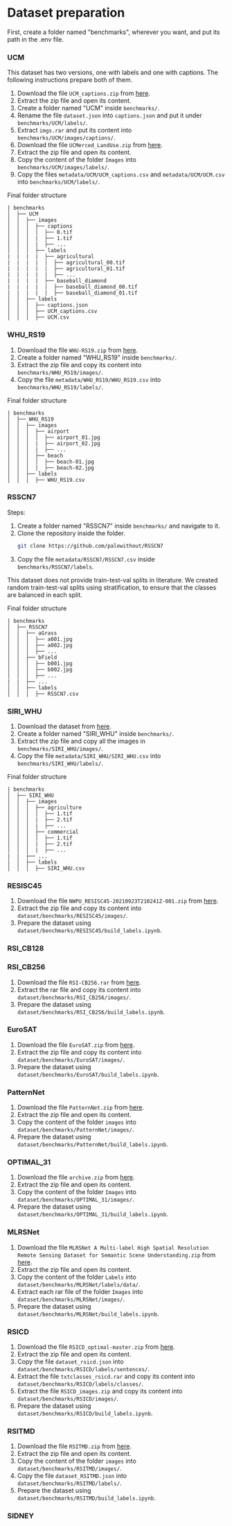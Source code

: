 # Dataset preparation

First, create a folder named "benchmarks", wherever you want, and put its path in the .env file.

### UCM
This dataset has two versions, one with labels and one with captions. The following instructions prepare both of them.

1. Download the file ``UCM_captions.zip`` from [here](https://mega.nz/folder/wCpSzSoS#RXzIlrv--TDt3ENZdKN8JA).
2. Extract the zip file and open its content.
3. Create a folder named "UCM" inside ``benchmarks/``.
4. Rename the file ``dataset.json`` into ``captions.json`` and put it under ``benchmarks/UCM/labels/``.
5. Extract ``imgs.rar`` and put its content into ``benchmarks/UCM/images/captions/``.
6. Download the file ``UCMerced_LandUse.zip`` from [here](http://weegee.vision.ucmerced.edu/datasets/landuse.html).
7. Extract the zip file and open its content.
8. Copy the content of the folder ``Images`` into ``benchmarks/UCM/images/labels/``.
9. Copy the files ``metadata/UCM/UCM_captions.csv`` and ``metadata/UCM/UCM.csv`` into ``benchmarks/UCM/labels/``.

Final folder structure
```
| benchmarks
│  ├── UCM
│  │  ├── images
│  │  │  ├── captions
│  │  │  │  ├── 0.tif
│  │  │  |  ├── 1.tif
│  │  │  |  ├── ...
│  │  │  ├── labels
|  |  |  |  ├── agricultural
|  |  |  |  |  ├── agricultural_00.tif
|  |  |  |  |  ├── agricultural_01.tif
|  |  |  |  |  ├── ...
|  |  |  |  ├── baseball_diamond
|  |  |  |  |  ├── baseball_diamond_00.tif
|  |  |  |  |  ├── baseball_diamond_01.tif
│  │  ├── labels
│  │  │  ├── captions.json
│  │  │  ├── UCM_captions.csv
│  │  │  ├── UCM.csv
```

### WHU_RS19
1. Download the file ``WHU-RS19.zip`` from [here](https://captain-whu.github.io/BED4RS/#).
2. Create a folder named "WHU_RS19" inside ``benchmarks/``.
3. Extract the zip file and copy its content into ``benchmarks/WHU_RS19/images/``.
4. Copy the file ``metadata/WHU_RS19/WHU_RS19.csv`` into ``benchmarks/WHU_RS19/labels/``.

Final folder structure
```
| benchmarks
│  ├── WHU_RS19
│  │  ├── images
│  │  │  ├── airport
│  │  │  │  ├── airport_01.jpg
│  │  │  |  ├── airport_02.jpg
│  │  │  |  ├── ...
│  │  │  ├── beach
│  │  │  │  ├── beach-01.jpg
│  │  │  |  ├── beach-02.jpg
│  │  ├── labels
│  │  │  ├── WHU_RS19.csv
```

### RSSCN7
Steps:
1. Create a folder named "RSSCN7" inside ``benchmarks/`` and navigate to it.
2. Clone the repository inside the folder.
    ```bash
    git clone https://github.com/palewithout/RSSCN7
    ```
3. Copy the file ``metadata/RSSCN7/RSSCN7.csv`` inside ``benchmarks/RSSCN7/labels``.

This dataset does not provide train-test-val splits in literature. We created random train-test-val splits using stratification, to ensure that the classes are balanced in each split.

Final folder structure
```
| benchmarks
│  ├── RSSCN7
│  │  ├── aGrass
│  │  │  ├── a001.jpg
│  │  │  ├── a002.jpg
│  │  │  ├── ...
│  │  ├── bField
│  │  │  ├── b001.jpg
│  │  │  ├── b002.jpg
│  │  │  ├── ...
|  |  ├── ...
│  │  ├── labels
│  │  │  ├── RSSCN7.csv
```

### SIRI_WHU
1. Download the dataset from [here](https://www.kaggle.com/datasets/lzsy0226/siri-whu-data-set).
2. Create a folder named "SIRI_WHU" inside ``benchmarks/``.
3. Extract the zip file and copy all the images in ``benchmarks/SIRI_WHU/images/``.
4. Copy the file ``metadata/SIRI_WHU/SIRI_WHU.csv`` into ``benchmarks/SIRI_WHU/labels/``.

Final folder structure
```
| benchmarks
│  ├── SIRI_WHU
│  │  ├── images
│  │  │  ├── agriculture
│  │  │  │  ├── 1.tif
│  │  │  |  ├── 2.tif
│  │  │  |  ├── ...
│  │  │  ├── commercial
│  │  │  │  ├── 1.tif
│  │  │  |  ├── 2.tif
│  │  │  |  ├── ...
|  |  ├── ...
│  │  ├── labels
│  │  │  ├── SIRI_WHU.csv
```

### RESISC45
1. Download the file ``NWPU_RESISC45-20210923T210241Z-001.zip`` from [here](https://figshare.com/articles/dataset/NWPU-RESISC45_Dataset_with_12_classes/16674166).
2. Extract the zip file and copy its content into ``dataset/benchmarks/RESISC45/images/``.
3. Prepare the dataset using ``dataset/benchmarks/RESISC45/build_labels.ipynb``.

### RSI_CB128

### RSI_CB256
1. Download the file ``RSI-CB256.rar`` from [here](https://github.com/lehaifeng/RSI-CB).
2. Extract the rar file and copy its content into ``dataset/benchmarks/RSI_CB256/images/``.
3. Prepare the dataset using ``dataset/benchmarks/RSI_CB256/build_labels.ipynb``.

### EuroSAT
1. Download the file ``EuroSAT.zip`` from [here](https://github.com/phelber/eurosat).
2. Extract the zip file and copy its content into ``dataset/benchmarks/EuroSAT/images/``.
3. Prepare the dataset using ``dataset/benchmarks/EuroSAT/build_labels.ipynb``.

### PatternNet
1. Download the file ``PatternNet.zip`` from [here](https://sites.google.com/view/zhouwx/dataset).
2. Extract the zip file and open its content.
3. Copy the content of the folder ``images`` into ``dataset/benchmarks/PatternNet/images/``.
4. Prepare the dataset using ``dataset/benchmarks/PatternNet/build_labels.ipynb``.

### OPTIMAL_31
1. Download the file ``archive.zip`` from [here](https://www.kaggle.com/datasets/brajrajnagar/optimal-31).
2. Extract the zip file and open its content.
3. Copy the content of the folder ``Images`` into ``dataset/benchmarks/OPTIMAL_31/images/``.
4. Prepare the dataset using ``dataset/benchmarks/OPTIMAL_31/build_labels.ipynb``.

### MLRSNet
1. Download the file ``MLRSNet A Multi-label High Spatial Resolution Remote Sensing Dataset for Semantic Scene Understanding.zip`` from [here](https://github.com/cugbrs/MLRSNet).
2. Extract the zip file and open its content.
3. Copy the content of the folder ``Labels`` into ``dataset/benchmarks/MLRSNet/labels/data/``.
4. Extract each rar file of the folder ``Images`` into ``dataset/benchmarks/MLRSNet/images/``.
5. Prepare the dataset using ``dataset/benchmarks/MLRSNet/build_labels.ipynb``.

### RSICD
1. Download the file ``RSICD_optimal-master.zip`` from [here](https://github.com/201528014227051/RSICD_optimal).
2. Extract the zip file and open its content.
3. Copy the file ``dataset_rsicd.json`` into ``dataset/benchmarks/RSICD/labels/sentences/``.
4. Extract the file ``txtclasses_rsicd.rar`` and copy its content into ``dataset/benchmarks/RSICD/labels/classes/``.
5. Extract the file ``RSICD_images.zip`` and copy its content into ``dataset/benchmarks/RSICD/images/``.
6. Prepare the dataset using ``dataset/benchmarks/RSICD/build_labels.ipynb``.

### RSITMD
1. Download the file ``RSITMD.zip`` from [here](https://github.com/xiaoyuan1996/AMFMN).
2. Extract the zip file and open its content.
3. Copy the content of the folder ``images`` into ``dataset/benchmarks/RSITMD/images/``.
5. Copy the file ``dataset_RSITMD.json`` into ``dataset/benchmarks/RSITMD/labels/``.
4. Prepare the dataset using ``dataset/benchmarks/RSITMD/build_labels.ipynb``.

### SIDNEY